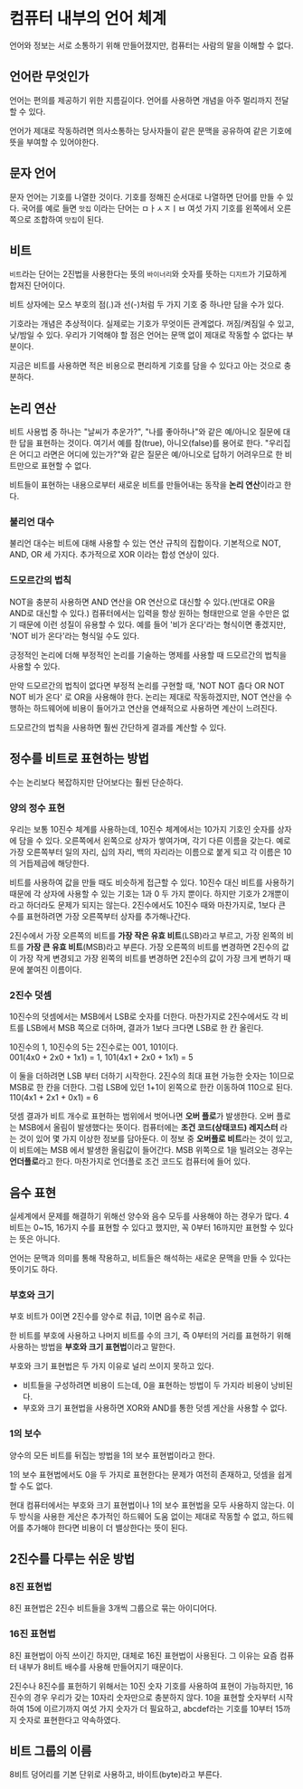 # 컴퓨터 내부의 언어 체계

언어와 정보는 서로 소통하기 위해 만들어졌지만, 컴퓨터는 사람의 말을 이해할 수 없다.

## 언어란 무엇인가
언어는 편의를 제공하기 위한 지름길이다.
언어를 사용하면 개념을 아주 멀리까지 전달할 수 있다.

언어가 제대로 작동하려면 의사소통하는 당사자들이 같은 문맥을 공유하여 같은 기호에 뜻을 부여할 수 있어야한다.

## 문자 언어
문자 언어는 기호를 나열한 것이다.
기호를 정해진 순서대로 나열하면 단어를 만들 수 있다.
국어를 예로 들면 `맛집` 이라는 단어는 ㅁㅏㅅㅈㅣㅂ 여섯 가지 기호를 왼쪽에서 오른쪽으로 조합하여 `맛집`이 된다.

## 비트
`비트`라는 단어는 2진법을 사용한다는 뜻의 `바이너리`와 숫자를 뜻하는 `디지트`가 기묘하게 합져진 단어이다.

비트 상자에는 모스 부호의 점(.)과 선(-)처럼 두 가지 기호 중 하나만 담을 수가 있다.

기호라는 개념은 추상적이다. 실제로는 기호가 무엇이든 관계없다. 꺼짐/켜짐일 수 있고, 낮/밤일 수 있다. 우리가 기억해야 할 점은 언어는 문맥 없이 제대로 작동할 수 없다는 부분이다.

지금은 비트를 사용하면 적은 비용으로 편리하게 기호를 담을 수 있다고 아는 것으로 충분하다.

## 논리 연산
비트 사용법 중 하나는 "날씨가 추운가?", "나를 좋아하나"와 같은 예/아니오 질문에 대한 답을 표현하는 것이다. 여기서 예를 참(true), 아니오(false)를 용어로 한다.
"우리집은 어디고 라면은 어디에 있는가?"와 같은 질문은 예/아니오로 답하기 어려우므로 한 비트만으로 표현할 수 없다.

비트들이 표현하는 내용으로부터 새로운 비트를 만들어내는 동작을 **논리 연산**이라고 한다.

### 불리언 대수
불리언 대수는 비트에 대해 사용할 수 있는 연산 규칙의 집합이다.
기본적으로 NOT, AND, OR 세 가지다. 추가적으로 XOR 이라는 합성 연상이 있다.

### 드모르간의 법칙
NOT을 충분히 사용하면 AND 연산을 OR 연산으로 대신할 수 있다.(반대로 OR을 AND로 대신할 수 있다.)
컴퓨터에서는 입력을 항상 원하는 형태만으로 얻을 수만은 없기 때문에 이런 성질이 유용할 수 있다.
예를 들어 '비가 온다'라는 형식이면 좋겠지만, 'NOT 비가 온다'라는 형식일 수도 있다.

긍정적인 논리에 더해 부정적인 논리를 기술하는 명제를 사용할 때 드모르간의 법칙을 사용할 수 있다.

만약 드모르간의 법칙이 없다면 부정적 논리를 구현할 때, 'NOT NOT 춥다 OR NOT NOT 비가 온다' 로 OR을 사용해야 한다.
논리는 제대로 작동하겠지만, NOT 연산을 수행하는 하드웨어에 비용이 들어가고 연산을 연쇄적으로 사용하면 계산이 느려진다.

드모르간의 법칙을 사용하면 훨씬 간단하게 결과를 계산할 수 있다.

## 정수를 비트로 표현하는 방법
수는 논리보다 복잡하지만 단어보다는 훨씬 단순하다.

### 양의 정수 표현
우리는 보통 10진수 체계를 사용하는데, 10진수 체계에서는 10가지 기호인 숫자를 상자에 담을 수 있다.
오른쪽에서 왼쪽으로 상자가 쌓여가며, 각기 다른 이름을 갖는다.
예로 가장 오른쪽부터 일의 자리, 십의 자리, 백의 자리라는 이름으로 붙게 되고 각 이름은 10의 거듭제곱에 해당한다.

비트를 사용하여 값을 만들 때도 비슷하게 접근할 수 있다. 10진수 대신 비트를 사용하기 때문에 각 상자에 사용할 수 있는 기호는 1과 0 두 가지 뿐이다.
하지만 기호가 2개뿐이라고 하더라도 문제가 되지는 않는다. 
2진수에서도 10진수 때와 마찬가지로, 1보다 큰 수를 표현하려면 가장 오른쪽부터 상자를 추가해나간다.

2진수에서 가장 오른쪽의 비트를 **가장 작은 유효 비트**(LSB)라고 부르고, 가장 왼쪽의 비트를 **가장 큰 유효 비트**(MSB)라고 부른다.
가장 오른쪽의 비트를 변경하면 2진수의 값이 가장 작게 변경되고 가장 왼쪽의 비트를 변경하면 2진수의 값이 가장 크게 변하기 때문에 붙여진 이름이다.

### 2진수 덧셈
10진수의 덧셈에서는 MSB에서 LSB로 숫자를 더한다.
마찬가지로 2진수에서도 각 비트를 LSB에서 MSB 쪽으로 더하며, 결과가 1보다 크다면 LSB로 한 칸 올린다.

10진수의 1, 10진수의 5는 2진수로는 001, 101이다.<br/>
001(4x0 + 2x0 + 1x1) = 1, 101(4x1 + 2x0 + 1x1) = 5

이 둘을 더하려면 LSB 부터 더하기 시작한다.
2진수의 최대 표현 가능한 숫자는 1이므로 MSB로 한 칸을 더한다.
그럼 LSB에 있던 1+1이 왼쪽으로 한칸 이동하여 110으로 된다.
110(4x1 + 2x1 + 0x1) = 6

덧셈 결과가 비트 개수로 표현하는 범위에서 벗어나면 **오버 플로**가 발생한다.
오버 플로는 MSB에서 올림이 발생했다는 뜻이다.
컴퓨터에는 **조건 코드(상태코드) 레지스터** 라는 것이 있어 몇 가지 이상한 정보를 담아둔다.
이 정보 중 **오버플로 비트**라는 것이 있고, 이 비트에는 MSB 에서 발생한 올림값이 들어간다.
MSB 위쪽으로 1을 빌려오는 경우는 **언더플로**라고 한다. 마찬가지로 언더플로 조건 코드도 컴퓨터에 들어 있다.

## 음수 표현
실세계에서 문제를 해결하기 위해선 양수와 음수 모두를 사용해야 하는 경우가 많다.
4비트는 0~15, 16가지 수를 표현할 수 있다고 했지만, 꼭 0부터 16까지만 표현할 수 있다는 뜻은 아니다.

언어는 문맥과 의미를 통해 작용하고, 비트들은 해석하는 새로운 문맥을 만들 수 있다는 뜻이기도 하다.


### 부호와 크기
부호 비트가 0이면 2진수를 양수로 취급, 1이면 음수로 취급.

한 비트를 부호에 사용하고 나머지 비트를 수의 크기, 즉 0부터의 거리를 표현하기 위해 사용하는 방법을 **부호와 크기 표현법**이라고 말한다.

부호와 크기 표현법은 두 가지 이유로 널리 쓰이지 못하고 있다.
- 비트들을 구성하려면 비용이 드는데, 0을 표현하는 방법이 두 가지라 비용이 낭비된다.
- 부호와 크기 표현법을 사용하면 XOR와 AND를 통한 덧셈 게산을 사용할 수 없다.

### 1의 보수
양수의 모든 비트를 뒤집는 방법을 1의 보수 표현법이라고 한다.

1의 보수 표현법에서도 0을 두 가지로 표현한다는 문제가 여전히 존재하고, 덧셈을 쉽게 할 수도 없다.

현대 컴퓨터에서는 부호와 크기 표현법이나 1의 보수 표현법을 모두 사용하지 않는다.
이 두 방식을 사용한 게산은 추가적인 하드웨어 도움 없이는 제대로 작동할 수 없고, 하드웨어를 추가해야 한다면 비용이 더 밸상한다는 뜻이 된다.

## 2진수를 다루는 쉬운 방법
### 8진 표현법
8진 표현법은 2진수 비트들을 3개씩 그룹으로 묶는 아이디어다.

### 16진 표현법
8진 표현법이 아직 쓰이긴 하지만, 대체로 16진 표현법이 사용된다.
그 이유는 요즘 컴퓨터 내부가 8비트 배수를 사용해 만들어지기 때문이다.

2진수나 8진수를 표헌하기 위해서는 10진 숫자 기호를 사용하여 표현이 가능하지만, 16진수의 경우 우리가 갖는 10자리 숫자만으로 충분하지 않다.
10을 표현할 숫자부터 시작하여 15에 이르기까지 여섯 가지 숫자가 더 필요하고, abcdef라는 기호를 10부터 15까지 숫자로 표현한다고 약속하였다.

## 비트 그룹의 이름
8비트 덩어리를 기본 단위로 사용하고, 바이트(byte)라고 부른다.

